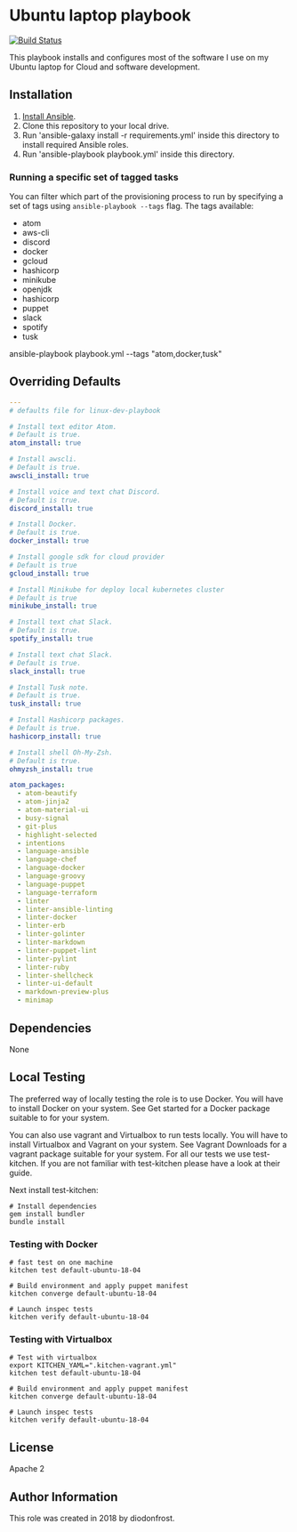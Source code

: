 # Ubuntu laptop playbook

[![Build Status](https://travis-ci.org/diodonfrost/ubuntu-laptop-playbook.svg?branch=master)](https://travis-ci.org/diodonfrost/ubuntu-laptop-playbook)

This playbook installs and configures most of the software I use on my Ubuntu laptop for Cloud and software development.

## Installation

1.  [Install Ansible](http://docs.ansible.com/intro_installation.html).
2.  Clone this repository to your local drive.
3.  Run 'ansible-galaxy install -r requirements.yml' inside this directory to install required Ansible roles.
4.  Run 'ansible-playbook playbook.yml' inside this directory.

### Running a specific set of tagged tasks

You can filter which part of the provisioning process to run by specifying a set of tags using `ansible-playbook --tags` flag.
The tags available:

-   atom
-   aws-cli
-   discord
-   docker
-   gcloud
-   hashicorp
-   minikube
-   openjdk
-   hashicorp
-   puppet
-   slack
-   spotify
-   tusk

ansible-playbook playbook.yml --tags "atom,docker,tusk"

## Overriding Defaults

```yaml
---
# defaults file for linux-dev-playbook

# Install text editor Atom.
# Default is true.
atom_install: true

# Install awscli.
# Default is true.
awscli_install: true

# Install voice and text chat Discord.
# Default is true.
discord_install: true

# Install Docker.
# Default is true.
docker_install: true

# Install google sdk for cloud provider
# Default is true
gcloud_install: true

# Install Minikube for deploy local kubernetes cluster
# Default is true
minikube_install: true

# Install text chat Slack.
# Default is true.
spotify_install: true

# Install text chat Slack.
# Default is true.
slack_install: true

# Install Tusk note.
# Default is true.
tusk_install: true

# Install Hashicorp packages.
# Default is true.
hashicorp_install: true

# Install shell Oh-My-Zsh.
# Default is true.
ohmyzsh_install: true

atom_packages:
  - atom-beautify
  - atom-jinja2
  - atom-material-ui
  - busy-signal
  - git-plus
  - highlight-selected
  - intentions
  - language-ansible
  - language-chef
  - language-docker
  - language-groovy
  - language-puppet
  - language-terraform
  - linter
  - linter-ansible-linting
  - linter-docker
  - linter-erb
  - linter-golinter
  - linter-markdown
  - linter-puppet-lint
  - linter-pylint
  - linter-ruby
  - linter-shellcheck
  - linter-ui-default
  - markdown-preview-plus
  - minimap
```

## Dependencies

None

## Local Testing
The preferred way of locally testing the role is to use Docker. You will have to install Docker on your system. See Get started for a Docker package suitable to for your system.

You can also use vagrant and Virtualbox to run tests locally. You will have to install Virtualbox and Vagrant on your system. See Vagrant Downloads for a vagrant package suitable for your system. For all our tests we use test-kitchen. If you are not familiar with test-kitchen please have a look at their guide.

Next install test-kitchen:
```shell
# Install dependencies
gem install bundler
bundle install
```

### Testing with Docker
```shell
# fast test on one machine
kitchen test default-ubuntu-18-04

# Build environment and apply puppet manifest
kitchen converge default-ubuntu-18-04

# Launch inspec tests
kitchen verify default-ubuntu-18-04
```

### Testing with Virtualbox
```shell
# Test with virtualbox
export KITCHEN_YAML=".kitchen-vagrant.yml"
kitchen test default-ubuntu-18-04

# Build environment and apply puppet manifest
kitchen converge default-ubuntu-18-04

# Launch inspec tests
kitchen verify default-ubuntu-18-04
```

## License

Apache 2

## Author Information

This role was created in 2018 by diodonfrost.

